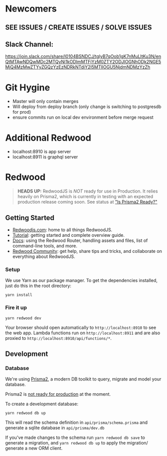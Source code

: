 # Newcomers
## SEE ISSUES / CREATE ISSUES / SOLVE ISSUES
## Slack Channel:
https://join.slack.com/share/I0104BSNDCJ/tglyB7qOob1gK7nMuLltKu3N/enQtMTAwNDQwMDc2MTQyNi1kODlmMTFjYzM0ZTY2ODJlOGNhODk2NGE5MjQ4MzMwZTYyZGQzYzEzNDRkNTdiY2I5MTllOGU5NjdmNDMzYzZh




# Git Hygine
  * Master will only contain merges
  * Will deploy from deploy branch (only change is switching to postgresdb for prod)
  * ensure commits run on local dev environment before merge request
  


# Additional Redwood
  * localhost:8910 is app server
  * localhost:8911 is graphql server




# Redwood
>**HEADS UP:** RedwoodJS is _NOT_ ready for use in Production. It relies heavily on Prisma2, which is currently in testing with an expected production release coming soon. See status at ["Is Prisma2 Ready?"](https://isprisma2ready.com)

## Getting Started
- [Redwoodjs.com](https://redwoodjs.com): home to all things RedwoodJS.
- [Tutorial](https://redwoodjs.com/tutorial/welcome-to-redwood): getting started and complete overview guide.
- [Docs](https://redwoodjs.com/docs/introduction): using the Redwood Router, handling assets and files, list of command-line tools, and more.
- [Redwood Community](https://community.redwoodjs.com): get help, share tips and tricks, and collaborate on everything about RedwoodJS.   

### Setup

We use Yarn as our package manager. To get the dependencies installed, just do this in the root directory:

```terminal
yarn install
```

### Fire it up

```terminal
yarn redwood dev
```

Your browser should open automatically to `http://localhost:8910` to see the web app. Lambda functions run on `http://localhost:8911` and are also proxied to `http://localhost:8910/api/functions/*`.

## Development

### Database

We're using [Prisma2](https://github.com/prisma/prisma2), a modern DB toolkit to query, migrate and model your database.

Prisma2 is [not ready for production](https://isprisma2ready.com) at the moment.

To create a development database:

```terminal
yarn redwood db up
```

This will read the schema definition in `api/prisma/schema.prisma` and generate a sqlite database in `api/prisma/dev.db`

If you've made changes to the schema run `yarn redwood db save` to generate a migration, and `yarn redwood db up` to apply the migration/ generate a new ORM client.
